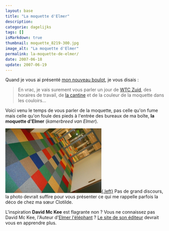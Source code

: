 ```yaml
---
layout: base
title: "La moquette d'Elmer"
description: 
categorie: dagelijks
tags: []
isMarkdown: true
thumbnail: moquette_8219-300.jpg
image_alt: "La moquette d'Elmer"
permalink: la-moquette-de-elmer/
date: 2007-06-18
update: 2007-06-19
---
```




Quand je vous ai présenté [mon nouveau boulot](/de-mon-boulot), je vous disais :
> En vrac, je vais surement vous parler un jour de [WTC Zuid](/station-zuid-wtc-devient-amsterdam-zuid), des horaires de travail, de [la cantine](/le-lunch-du-midi) et de la couleur de la moquette dans les couloirs...

Voici venu le temps de vous parler de la moquette, pas celle qu'on fume mais celle qu'on foule des pieds à l'entrée des bureaux de ma boîte, **la moquette d'Elmer** (*kamerbreed van Elmer*). 

[![La moquette d'Elmer](moquette_8219-300.jpg){.left}](/public/images/photos/2007-06/moquette_8219-600.jpg)
Pas de grand discours, la photo devrait suffire pour vous présenter ce qui me rappelle parfois la déco de chez ma sœur Clotilde. 

L'inspiration **David Mc Kee** est flagrante non ? Vous ne connaissez pas David Mc Kee, l'Auteur d'[Elmer l'éléphant](http://www.ibookdb.net/book/37056/2211019447) ? [Le site de son éditeur](http://www.randomhouse.co.uk/childrens/elmer/home.htm) devrait vous en apprendre plus.
